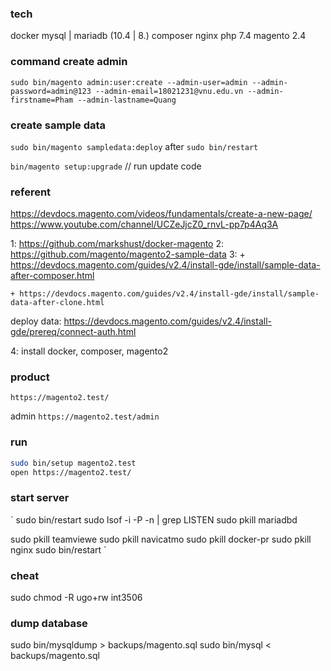 ### tech
docker
mysql | mariadb (10.4 | 8.)
composer
nginx
php 7.4
magento 2.4

### command create admin
`sudo bin/magento admin:user:create --admin-user=admin --admin-password=admin@123 --admin-email=18021231@vnu.edu.vn --admin-firstname=Pham --admin-lastname=Quang`

### create sample data
`sudo bin/magento sampledata:deploy`
after
`sudo bin/restart`

`bin/magento setup:upgrade`   // run update code

### referent
https://devdocs.magento.com/videos/fundamentals/create-a-new-page/
https://www.youtube.com/channel/UCZeJjcZ0_rnvL-pp7p4Aq3A

1:  https://github.com/markshust/docker-magento
2:  https://github.com/magento/magento2-sample-data
3:
    + https://devdocs.magento.com/guides/v2.4/install-gde/install/sample-data-after-composer.html

    + https://devdocs.magento.com/guides/v2.4/install-gde/install/sample-data-after-clone.html


deploy data:
https://devdocs.magento.com/guides/v2.4/install-gde/prereq/connect-auth.html

4: install docker, composer, magento2

### product

`https://magento2.test/`

admin
`https://magento2.test/admin`

### run

```bash
sudo bin/setup magento2.test
open https://magento2.test/ 
```

### start server
`
sudo bin/restart
sudo lsof -i -P -n | grep LISTEN
sudo pkill mariadbd

sudo pkill teamviewe
sudo pkill navicatmo
sudo pkill docker-pr
sudo pkill nginx
sudo bin/restart
`

### cheat

sudo chmod -R ugo+rw int3506

### dump database

sudo bin/mysqldump > backups/magento.sql
sudo bin/mysql < backups/magento.sql